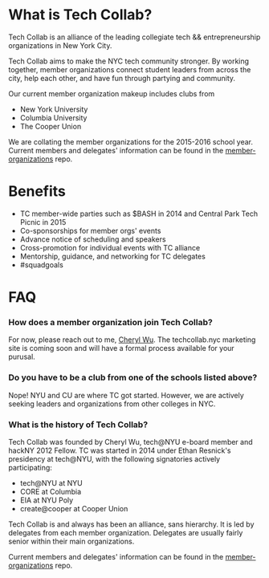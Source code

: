 # What is Tech Collab?

Tech Collab is an alliance of the leading collegiate tech && entrepreneurship organizations in New York City. 

Tech Collab aims to make the NYC tech community stronger. By working together, member organizations connect student leaders from across the city, help each other, and have fun through partying and community.

Our current member organization makeup includes clubs from
- New York University
- Columbia University
- The Cooper Union

We are collating the member organizations for the 2015-2016 school year. Current members and delegates' information can be found in the [member-organizations](https://github.com/TechCollabNYC/member-organizations) repo.

# Benefits

- TC member-wide parties such as $BASH in 2014 and Central Park Tech Picnic in 2015
- Co-sponsorships for member orgs' events
- Advance notice of scheduling and speakers
- Cross-promotion for individual events with TC alliance
- Mentorship, guidance, and networking for TC delegates
- #squadgoals

# FAQ

### How does a member organization join Tech Collab?

For now, please reach out to me, [Cheryl Wu](http://www.grungerabbit.com). The techcollab.nyc marketing site is coming soon and will have a formal process available for your purusal.

### Do you have to be a club from one of the schools listed above?

Nope! NYU and CU are where TC got started. However, we are actively seeking leaders and organizations from other colleges in NYC.

### What is the history of Tech Collab?

Tech Collab was founded by Cheryl Wu, tech@NYU e-board member and hackNY 2012 Fellow. TC was started in 2014 under Ethan Resnick's presidency at tech@NYU, with the following signatories actively participating:

- tech@NYU at NYU
- CORE at Columbia
- EIA at NYU Poly
- create@cooper at Cooper Union

Tech Collab is and always has been an alliance, sans hierarchy. It is led by delegates from each member organization. Delegates are usually fairly senior within their main organizations.

Current members and delegates' information can be found in the [member-organizations](https://github.com/TechCollabNYC/member-organizations) repo.
